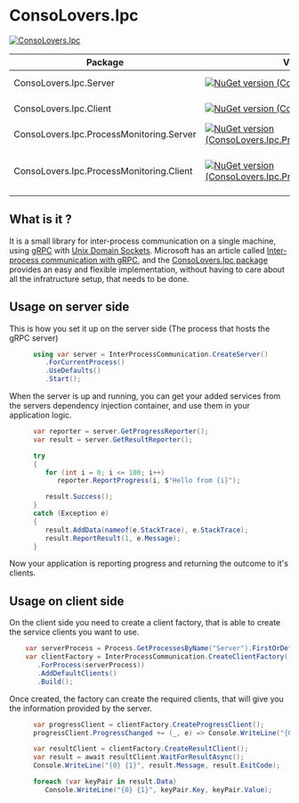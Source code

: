 # ConsoLovers.Ipc

[![ConsoLovers.Ipc](https://github.com/bramerdaniel/ConsoLovers.Ipc/actions/workflows/ConsoLovers.Ipc.yml/badge.svg?branch=master)](https://github.com/bramerdaniel/ConsoLovers.Ipc/actions/workflows/ConsoLovers.Ipc.yml)

Package  | Version | Description
-------- | -------- | --------
ConsoLovers.Ipc.Server   | [![NuGet version (ConsoLovers.Ipc.Server)](https://img.shields.io/nuget/v/ConsoLovers.Ipc.Server.svg?style=flat)](https://www.nuget.org/packages/ConsoLovers.Ipc.Server/) | Package for the process that hosts the gRPC server
ConsoLovers.Ipc.Client   | [![NuGet version (ConsoLovers.Ipc.Client)](https://img.shields.io/nuget/v/ConsoLovers.Ipc.Client.svg?style=flat)](https://www.nuget.org/packages/ConsoLovers.Ipc.Client/)  | Package for a client process that wants to communicate with a server 
ConsoLovers.Ipc.ProcessMonitoring.Server   | [![NuGet version (ConsoLovers.Ipc.ProcessMonitoring.Server)](https://img.shields.io/nuget/v/ConsoLovers.Ipc.ProcessMonitoring.Server.svg?style=flat)](https://www.nuget.org/packages/ConsoLovers.Ipc.ProcessMonitoring.Server/) | Server package for a process that should be monitored
ConsoLovers.Ipc.ProcessMonitoring.Client   | [![NuGet version (ConsoLovers.Ipc.ProcessMonitoring.Client)](https://img.shields.io/nuget/v/ConsoLovers.Ipc.ProcessMonitoring.Client.svg?style=flat)](https://www.nuget.org/packages/ConsoLovers.Ipc.ProcessMonitoring.Client/)  | Client package for applications that want to monitor processes hosting the ConsoLovers.Ipc.ProcessMonitoring.Server package services






## What is it ?
It is a small library for inter-process communication on a single machine,
using [gRPC](https://grpc.io/) with [Unix Domain Sockets](https://de.wikipedia.org/wiki/Unix_Domain_Socket).
Microsoft has an article called [Inter-process communication with gRPC](https://learn.microsoft.com/en-us/aspnet/core/grpc/interprocess?view=aspnetcore-6.0#configure-unix-domain-sockets),
and the [ConsoLovers.Ipc package](https://www.nuget.org/packages/ConsoLovers.Ipc) provides an easy and flexible implementation, 
without having to care about all the infratructure setup, that needs to be done.

## Usage on server side
This is how you set it up on the server side 
(The process that hosts the gRPC server)

```C#
      using var server = InterProcessCommunication.CreateServer()
         .ForCurrentProcess()
         .UseDefaults()
         .Start();
```

When the server is up and running, you can get your added services from the servers
dependency injection container, and use them in your application logic.

```C#
      var reporter = server.GetProgressReporter();
      var result = server.GetResultReporter();

      try
      {
         for (int i = 0; i <= 100; i++)
            reporter.ReportProgress(i, $"Hello from {i}");

         result.Success();
      }
      catch (Exception e)
      {
         result.AddData(nameof(e.StackTrace), e.StackTrace);
         result.ReportResult(1, e.Message);
      }
```

Now your application is reporting progress and returning the outcome to it's clients.

## Usage on client side

On the client side you need to create a client factory, 
that is able to create the service clients you want to use.

```C#
    var serverProcess = Process.GetProcessesByName("Server").FirstOrDefault();
    var clientFactory = InterProcessCommunication.CreateClientFactory()
       .ForProcess(serverProcess))
       .AddDefaultClients()
       .Build();
```

Once created, the factory can create the required clients,
that will give you the information provided by the server.

```C#
      var progressClient = clientFactory.CreateProgressClient();
      progressClient.ProgressChanged += (_, e) => Console.WriteLine("{0}% {1}", e.Percentage, e.Message);

      var resultClient = clientFactory.CreateResultClient();
      var result = await resultClient.WaitForResultAsync();
      Console.WriteLine("{0} {1}", result.Message, result.ExitCode);

      foreach (var keyPair in result.Data)
         Console.WriteLine("{0} {1}", keyPair.Key, keyPair.Value);
```
